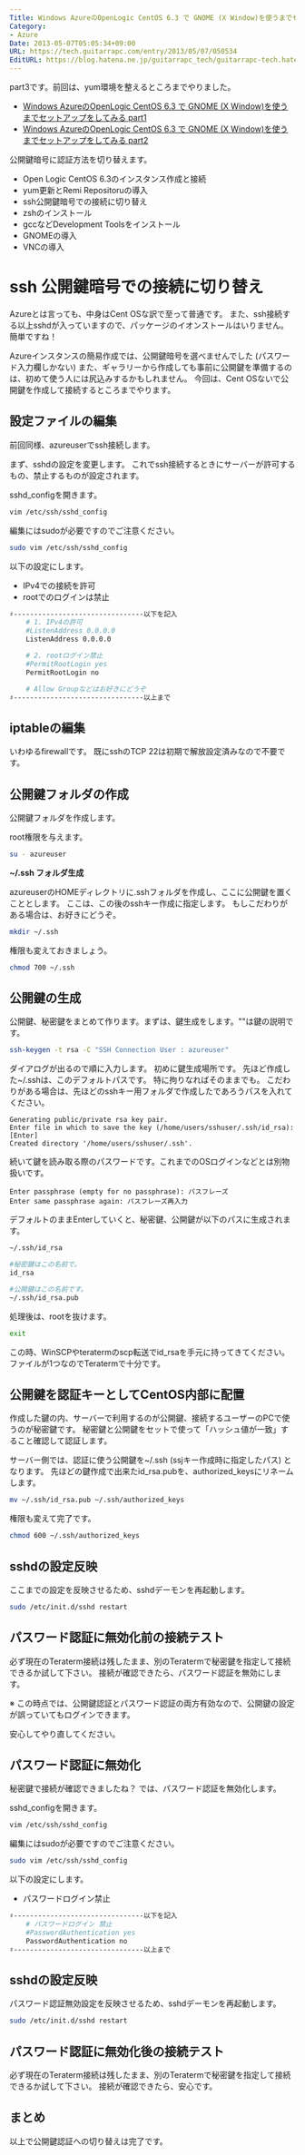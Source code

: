 ```yaml
---
Title: Windows AzureのOpenLogic CentOS 6.3 で GNOME (X Window)を使うまでセットアップをしてみる part3
Category:
- Azure
Date: 2013-05-07T05:05:34+09:00
URL: https://tech.guitarrapc.com/entry/2013/05/07/050534
EditURL: https://blog.hatena.ne.jp/guitarrapc_tech/guitarrapc-tech.hatenablog.com/atom/entry/6802418398340706967
---
```



part3です。前回は、yum環境を整えるところまでやりました。

* [Windows AzureのOpenLogic CentOS 6.3 で GNOME (X Window)を使うまでセットアップをしてみる part1](https://tech.guitarrapc.com/entry/2013/05/05/220520)
* [Windows AzureのOpenLogic CentOS 6.3 で GNOME (X Window)を使うまでセットアップをしてみる part2](https://tech.guitarrapc.com/entry/2013/05/05/230547)


公開鍵暗号に認証方法を切り替えます。


- Open Logic CentOS 6.3のインスタンス作成と接続
- yum更新とRemi Repositoruの導入
- ssh公開鍵暗号での接続に切り替え
- zshのインストール
- gccなどDevelopment Toolsをインストール
- GNOMEの導入
- VNCの導入

# ssh 公開鍵暗号での接続に切り替え

Azureとは言っても、中身はCent OSな訳で至って普通です。
また、ssh接続する以上sshdが入っていますので、パッケージのイオンストールはいりません。
簡単ですね！

Azureインスタンスの簡易作成では、公開鍵暗号を選べませんでした (パスワード入力欄しかない)
また、ギャラリーから作成しても事前に公開鍵を準備するのは、初めて使う人には尻込みするかもしれません。
今回は、Cent OSないで公開鍵を作成して接続するところまでやります。

## 設定ファイルの編集

前回同様、azureuserでssh接続します。

まず、sshdの設定を変更します。
これでssh接続するときにサーバーが許可するもの、禁止するものが設定されます。

sshd_configを開きます。

```bash
vim /etc/ssh/sshd_config
```


編集にはsudoが必要ですのでご注意ください。

```bash
sudo vim /etc/ssh/sshd_config
```



以下の設定にします。

- IPv4での接続を許可
- rootでのログインは禁止

```bash
♯--------------------------------以下を記入
	# 1. IPv4の許可
	#ListenAddress 0.0.0.0
	ListenAddress 0.0.0.0

	# 2. rootログイン禁止
	#PermitRootLogin yes
	PermitRootLogin no

	# Allow Groupなどはお好きにどうぞ
♯--------------------------------以上まで
```




## iptableの編集
いわゆるfirewallです。
既にsshのTCP 22は初期で解放設定済みなので不要です。

## 公開鍵フォルダの作成
公開鍵フォルダを作成します。

root権限を与えます。

```bash
su - azureuser
```

**~/.ssh フォルダ生成**

azureuserのHOMEディレクトリに.sshフォルダを作成し、ここに公開鍵を置くこととします。
ここは、この後のsshキー作成に指定します。
もしこだわりがある場合は、お好きにどうぞ。

```bash
mkdir ~/.ssh
```

権限も変えておきましょう。

```bash
chmod 700 ~/.ssh
```

## 公開鍵の生成

公開鍵、秘密鍵をまとめて作ります。まずは、鍵生成をします。""は鍵の説明です。

```bash
ssh-keygen -t rsa -C "SSH Connection User : azureuser"
```

ダイアログが出るので順に入力します。
初めに鍵生成場所です。
先ほど作成した~/.sshは、このデフォルトパスです。
特に拘りなればそのままでも。
こだわりがある場合は、先ほどのsshキー用フォルダで作成したであろうパスを入れてください。

```
Generating public/private rsa key pair.
Enter file in which to save the key (/home/users/sshuser/.ssh/id_rsa): [Enter]
Created directory '/home/users/sshuser/.ssh'.
```

続いて鍵を読み取る際のパスワードです。これまでのOSログインなどとは別物扱いです。

```
Enter passphrase (empty for no passphrase): パスフレーズ
Enter same passphrase again: パスフレーズ再入力
```

デフォルトのままEnterしていくと、秘密鍵、公開鍵が以下のパスに生成されます。

```bash
~/.ssh/id_rsa

#秘密鍵はこの名前で。
id_rsa

#公開鍵はこの名前です。
~/.ssh/id_rsa.pub
```


処理後は、rootを抜けます。
```bash
exit
```


この時、WinSCPやteratermのscp転送でid_rsaを手元に持ってきてください。ファイルが1つなのでTeratermで十分です。

## 公開鍵を認証キーとしてCentOS内部に配置

作成した鍵の内、サーバーで利用するのが公開鍵、接続するユーザーのPCで使うのが秘密鍵です。
秘密鍵と公開鍵をセットで使って「ハッシュ値が一致」すること確認して認証します。

サーバー側では、認証に使う公開鍵を~/.ssh (ssjキー作成時に指定したパス) となります。
先ほどの鍵作成で出来たid_rsa.pubを、authorized_keysにリネームします。

```bash
mv ~/.ssh/id_rsa.pub ~/.ssh/authorized_keys
```


権限も変えて完了です。

```bash
chmod 600 ~/.ssh/authorized_keys
```


## sshdの設定反映

ここまでの設定を反映させるため、sshdデーモンを再起動します。

```bash
sudo /etc/init.d/sshd restart
```


## パスワード認証に無効化前の接続テスト
必ず現在のTeraterm接続は残したまま、別のTeratermで秘密鍵を指定して接続できるか試して下さい。
接続が確認できたら、パスワード認証を無効にします。

※ この時点では、公開鍵認証とパスワード認証の両方有効なので、公開鍵の設定が誤っていてもログインできます。

安心してやり直してください。

## パスワード認証に無効化

秘密鍵で接続が確認できましたね？
では、パスワード認証を無効化します。

sshd_configを開きます。

```bash
vim /etc/ssh/sshd_config
```


編集にはsudoが必要ですのでご注意ください。

```bash
sudo vim /etc/ssh/sshd_config
```

以下の設定にします。

- パスワードログイン禁止

```bash
♯--------------------------------以下を記入
	# パスワードログイン 禁止
	#PasswordAuthentication yes
	PasswordAuthentication no
♯--------------------------------以上まで
```



## sshdの設定反映
パスワード認証無効設定を反映させるため、sshdデーモンを再起動します。

```bash
sudo /etc/init.d/sshd restart
```


## パスワード認証に無効化後の接続テスト

必ず現在のTeraterm接続は残したまま、別のTeratermで秘密鍵を指定して接続できるか試して下さい。
接続が確認できたら、安心です。

## まとめ

以上で公開鍵認証への切り替えは完了です。
